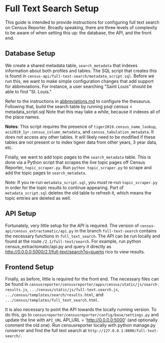 # Full Text Search Setup
This guide is intended to provide instructions for configuring full text search on Census Reporter. Broadly speaking, there are three levels of complexity to be aware of when setting this up: the database, the API, and the front end.

## Database Setup
We create a shared metadata table, `search_metadata` that indexes information about both profiles and tables. The SQL script that creates this is found in `census-api/full-text-search/metadata_script.sql`. Before we run this, we want to make simple configuration changes that add support for abbreviations. For instance, a user searching "Saint Louis" should be able to find "St. Louis."

Refer to the instructions in [abbreviations.md](abbreviations.md) to configure the thesaurus. Following that, build the search table by running
	psql census < metadata_script.sql
Note that this may take a while, because it indexes all of the place names.

**Notes**: This script requires the presence of `tiger2019.census_name_lookup`, `acs2019_1yr.census_column_metadata`, and `census_tabulation_metadata`. It does not access any other tables. It will likely need to be modified if these tables are not present or to index tigeer data from other years, 3 year data, etc.

Finally, we want to add topic pages to the `search_metadata` table. This is done via a Python script that scrapes the live topic pages off Census Reporter, `topic_scraper.py`. Run `python topic_scraper.py` to scrape and add the topic pages to `search_metadata`.

Note: If you re-run `metadata_script.sql`, you _must_ re-run `topic_scraper.py`  in order for the topic results to continue appearing. Part of `metadata_script.sql` deletes the old table to refresh it, which means the topic entries are deleted as well.

## API Setup
Fortunately, very little setup for the API is required. The version of `census-api/census_extractomatic/api.py` in the branch `full-text-search` contains the necessary functions in `full_text_search`. The API can be run locally and found at the route `/2.1/full-text/search`. For example, run
	python census_extractomatic/api.py
and query it directly as
	http://0.0.0.0:5000/2.1/full-text/search?q=puerto rico
to view results.

## Frontend Setup
Finally, as before, little is required for the front end. The necessary files can be found in `censusreporter/censusreporter/apps/census/static/js/search-results.js`, `.../census/static/js/full-text.search.js`, `.../census/templates/search/results.html`, and `.../census/templates/full_text_search.html`.

It is also necessary to point the API towards the locally running version. To do this, go to `censusreporter/censusreporter/config/base/settings.py` and update the line with `API_URL`
	API_URL = 'http://0.0.0.0:5000'
(and optionally comment the old one). Run censusreporter locally with
	python manage.py runserver
and find the full text search at `http://127.0.0.1:8000/full-text-search/`.